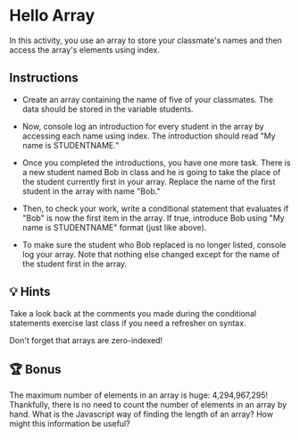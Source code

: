 # Hello Array 

In this activity, you use an array to store your classmate's names and then access the array's elements using index. 

## Instructions
* Create an array containing the name of five of your classmates. The data should be stored in the variable students. 

* Now, console log an introduction for every student in the array by accessing each name using index. The introduction should read "My name is STUDENTNAME." 

* Once you completed the introductions, you have one more task. There is a new student named Bob in class and he is going to take the place of the student currently first in your array. Replace the name of the first student in the array with name "Bob." 

* Then, to check your work, write a conditional statement that evaluates if "Bob" is now the first item in the array. If true, introduce Bob using  "My name is STUDENTNAME" format (just like above). 

* To make sure the student who Bob replaced is no longer listed, console log your array. Note that nothing else changed except for the name of the student first in the array.



## 💡 Hints

Take a look back at the comments you made during the conditional statements exercise last class if you need a refresher on syntax.

Don't forget that arrays are zero-indexed!


## 🏆 Bonus

The maximum number of elements in an array is huge: 4,294,967,295! Thankfully, there is no need to count the number of elements in an array by hand. What is the Javascript way of finding the length of an array? How might this information be useful? 

 